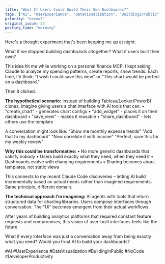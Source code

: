 ```yaml
---
title: "What If Users Could Build Their Own Dashboards?"
tags: ["AI", "UserExperience", "DataVisualization", "BuildingInPublic", "NoCode", "DeveloperProductivity"]
priority: "normal"
original_issue: 23
posting_time: "morning"
---
```


Here's a thought experiment that's been keeping me up at night:

What if we stopped building dashboards altogether? What if users built their own?

This idea hit me while working on a personal finance MCP. I kept asking Claude to analyze my spending patterns, create reports, show trends. Each time, I'd think: "I wish I could save this view" or "This chart would be perfect on a dashboard."

Then it clicked.

**The hypothetical scenario:**
Instead of building Tableau/Looker/PowerBI clones, imagine giving users a chat interface with AI tools that can:
• "create_chart" - generates chart configs
• "add_widget" - places it on their dashboard
• "save_view" - makes it reusable
• "share_dashboard" - lets others use the template

A conversation might look like:
"Show me monthly expense trends"
"Add that to my dashboard"
"Now correlate it with income"
"Perfect, save this for my weekly review"

**Why this could be transformative:**
• No more generic dashboards that satisfy nobody
• Users build exactly what they need, when they need it
• Dashboards evolve with changing requirements
• Sharing becomes about templates, not static views

This connects to my recent Claude Code discoveries – letting AI build incrementally based on actual needs rather than imagined requirements. Same principle, different domain.

**The technical approach I'm imagining:** 
AI agents with tools that return structured data for charting libraries. Users compose interfaces through conversation. The "UI" becomes emergent from their actual workflows.

After years of building analytics platforms that required constant feature requests and compromises, this vision of user-built interfaces feels like the future.

What if every interface was just a conversation away from being exactly what you need? Would you trust AI to build your dashboards?

#AI #UserExperience #DataVisualization #BuildingInPublic #NoCode #DeveloperProductivity